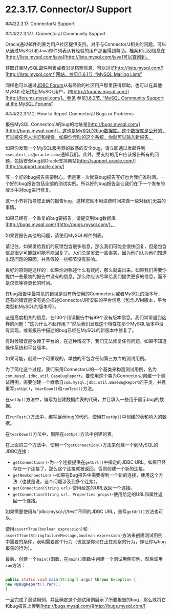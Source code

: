 # 22.3.17. Connector/J Support

###22.3.17. Connector/J Support

####22.3.17.1. Connector/J Community Support

Oracle通过邮件列表为用户社区提供支持。对于与Connector/J相关的问题，可以从通过MySQL和Java邮件列表从有经验的用户那里得到帮助。档案和订阅信息在[http://lists.mysql.com/java][http://lists.mysql.com/java]可以查询到。

获取订阅MySQL邮件列表或者浏览档案信息，可以浏览[http://lists.mysql.com/][http://lists.mysql.com/]网站。参见[1.6.1节, “MySQL Mailing Lists”][1-6-1]

同样也可以通过[JDBC Forum][jdbc-forum]从有经验的社区用户那里获得帮助。也可以在其他MySQL论坛找到MySQL用户，如[http://forums.mysql.com/][http://forums.mysql.com/]。参见
参见[1.6.2节, “MySQL Community Support at the MySQL Forums”][1-6-2]

####22.3.17.2. How to Report Connector/J Bugs or Problems

报告MySQL Connector/J的bug的地址是[http://bugs.mysql.com/][http://bugs.mysql.com/]，这也是MySQL的bug数据库。这个数据库是公开的，可以被任何人浏览和搜索。如果你登陆的这个系统，你就可以输入新报告。

如果你发现一个MySQL服务器的敏感的安全bug，请立即通过发邮件到`<secalert_us@oracle.com>`通知我们。此外，受支持的用户应该报告所有的问题，包括安全bug到Oracle支持网站[http://support.oracle.com/][http://support.oracle.com/]

写一个好的bug报告需要耐心，但是第一次就将bug报告写好也为我们省时间。一个好的bug报告包括全部的测试实例。所以好的bug报告会让我们在下一个发布的版本中对bug进行修复。

这一小节将指导您正确的报告bug，这样您就不用浪费时间来做一些对我们无益的事情。

如果已经有一个重复的bug要报告，请提交到bug数据库[http://bugs.mysql.com/][http://bugs.mysql.com/]。

如果要报告其他的问题，请使用MySQL邮件列表。

请记住，如果发给我们的反馈包含很多信息，那么我们可能会很快回复，但是包含信息很少可能就可能不能回复了。人们总是省去一些事实，因为他们认为他们知道出现问题的原因，并且假设一些细节没有影响。

良好的原则是这样的：如果你对称述什么有疑问，那么就说出来。如果我们需要你提供一些最初的报告中没有的信息，那么你应该尽早给我们提供更多的信息，而不是仅仅等待更长的时间。

在bug报告中最常见的错误是没有所使用的Connector/J或者MySQL的版本号，还有的错误是没有完全描述Connector/J所安装的平台信息（包含JVM版本，平台类型和MySQL的版本号）。

这是高度相关的信息，在100个错误报告中有99个没有版本信息。我们常常遇到这样的问题：“这为什么不起作用？”然后我们发现这个特性在那个MySQL版本中没有实现，或者报告中描述的bug已经在MySQL的新版本中修复了。

有时候错误是依赖于平台的，在这种情况下，我们无法修复任何问题，如果不知道操作系统和平台版本。

如果可能，创建一个可重现的，单独的不包含任何第三方库的测试用例。

为了简化这个过程，我们采用Connector/J的一个基类来构造测试用例，名为`com.mysql.jdbc.util.BaseBugReport`。要使用这个类为Connector/J创建一个测试用例，需要创建一个继承自`com.mysql.jdbc.util.BaseBugReport`的子类，并且重写`setUp()`，`tearDown()`和`runTest()`方法。

在`setUp()`方法中，编写为创建数据库表的代码，并且填入一些用于展示bug的数据。

在`runTest()`方法中，编写展示bug的代码，使用在`setUp()`中创建的表和填入的数据。

在`tearDown()`方法中，删除在`setUp()`方法中创建的表。

在上面的三个方法中，使用一个`getConnection()`方法来创建一个到MySQL的JDBC连接：

* `getConnection()`-为一个连接提供在`getUrl()`中指定的JDBC URL。如果已经存在一个连接了，那么这个连接就被返回，否则创建一个新的连接。
* `getNewConnection()`-如果在Bug报告中需要得到一个新的连接，使用这个方法（也就是说，这个问题涉及到多个连接）。
* `getConnection(String url)`-使用给定的URL返回一个连接。
* `getConnection(String url, Properties props)`-使用给定的URL和属性返回一个连接。

如果需要使用与"jdbc:mysql:///test"不同的JDBC URL，重写`getUrl()`方法也可以。

使用`assertTrue(boolean expression)`和`assertTrue(StringfailureMessage,boolean expression)`方法来创建测试用例中需要的条件，表明需要这个行为（也就是你现在正在观察的行为，即让你写bug报告的行为）。

最后，创建一个`main()`函数，在`main()`函数中创建一个测试用例实例，然后调用`run`方法：

```java

public static void main(String[] args) throws Exception {
new MyBugReport().run();
}

```

一旦完成了测试用例，并且确定这个测试用例展示了所要报告的bug，那么就将它和bug报告上传到[http://bugs.mysql.com/][http://bugs.mysql.com/]

[http://lists.mysql.com/java]:http://lists.mysql.com/java
[http://lists.mysql.com/]:http://lists.mysql.com/
[jdbc-forum]:http://forums.mysql.com/list.php?39
[1-6-1]:../Chapter_01/01.06.01_MySQL_Mailing_Lists.md
[http://forums.mysql.com/]:[http://forums.mysql.com/]
[1-6-2]:../Chapter_01/01.06.02_MySQL_Community_Support_at_the_MySQL_Forums.md
[http://bugs.mysql.com/]: http://bugs.mysql.com/
[http://support.oracle.com/]:http://support.oracle.com/